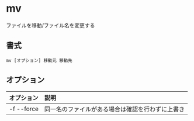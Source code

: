 # mv

ファイルを移動/ファイル名を変更する

## 書式

```
mv [オプション] 移動元 移動先
```

## オプション

|オプション|説明|
|:--|:--|
|-f --force|同一名のファイルがある場合は確認を行わずに上書き|
